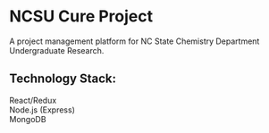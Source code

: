 # NCSU Cure Project

A project management platform for NC State Chemistry Department Undergraduate Research.

## Technology Stack: </br>
React/Redux </br>
Node.js (Express) </br>
MongoDB </br>
